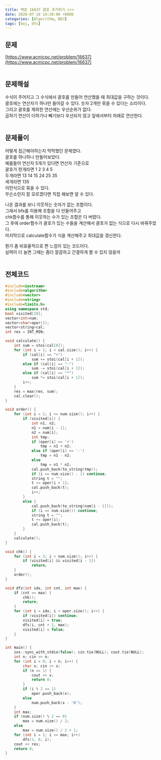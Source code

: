 ```yaml
---
title: 백준 16637 괄호 추가하기 c++
date: 2020-07-18 14:20:00 +0800
categories: [Algorithm, BOJ]
tags: [boj, dfs]
---
```


## 문제
[https://www.acmicpc.net/problem/16637](https://www.acmicpc.net/problem/16637)  
<br>

## 문제해설
수식이 주어지고 그 수식에서 괄호를 만들어 연산했을 때 최대값을 구하는 것이다.  
괄호에는 연산자가 하나만 들어갈 수 있다. 숫자 2개만 묶을 수 있다는 소리이다.  
그리고 괄호를 제외한 연산에는 우선순위가 없다.  
곱하기 연산이 더하기나 빼기보다 우선되지 않고 앞에서부터 차례로 연산한다.  
<br>

## 문제풀이
어떻게 접근해야하는지 막막했던 문제였다.  
괄호를 하나하나 만들어보았다.  
예를들어 연산자 5개가 있다면 연산자 기준으로  
괄호가 한개라면 1 2 3 4 5  
두개라면 13 14 15 24 25 35  
세개라면 135  
이런식으로 묶을 수 있다.  
무슨소린지 잘 모르겠다면 직접 해보면 알 수 있다.  

나온 결과를 보니 이웃하는 숫자가 없는 조합이다.  
그래서 bfs를 이용해 조합을 다 만들어주고  
chk함수를 통해 이웃하는 수가 있는 조합은 다 버렸다.  
그 후에 order함수가 괄호가 있는 수들을 계산해서 괄호가 없는 식으로 다시 바꿔주었다.  
마지막으로 calculate함수가 식을 계산해주고 최대값을 갱신한다.  

뭔가 좀 비효율적으로 짠 느낌이 있는 코드이다.  
실력이 더 늘면 그때는 좀더 깔끔하고 간결하게 짤 수 있지 않을까  
<br>


## 전체코드
```c++
#include<iostream>
#include<algorithm>
#include<vector>
#include<string>
#include<limits.h>
using namespace std;
bool visited[20];	
vector<int>num;
vector<char>oper(1);
vector<string>cal;
int res = INT_MIN;

void calculate() {
	int sum = stoi(cal[0]);
	for (int i = 1; i < cal.size(); i++) {
		if (cal[i] == "+")
			sum += stoi(cal[i + 1]);
		else if (cal[i] == "-")
			sum -= stoi(cal[i + 1]);
		else if (cal[i] == "*")
			sum *= stoi(cal[i + 1]);
		i++;
	}
	res = max(res, sum);
	cal.clear();
}

void order() {
	for (int i = 1; i <= num.size(); i++) {
		if (visited[i]) {
			int n1, n2;
			n1 = num[i - 1];
			n2 = num[i];
			int tmp;
			if (oper[i] == '+')
				tmp = n1 + n2;
			else if (oper[i] == '-')
				tmp = n1 - n2;
			else
				tmp = n1 * n2;
			cal.push_back(to_string(tmp));
			if (i == num.size() - 1) continue;
			string t = "";
			t += oper[i + 1];
			cal.push_back(t);
			i++;
		}
		else {
			cal.push_back(to_string(num[i - 1]));
			if (i == num.size()) continue;
			string t = "";
			t += oper[i];
			cal.push_back(t);
		}
	}
	calculate();
}

void chk() {
	for (int i = 2; i < num.size(); i++) {
		if (visited[i] && visited[i - 1])
			return;
	}
	order();
}

void dfs(int idx, int cnt, int max) {
	if (cnt == max) {
		chk();
		return;
	}
	for (int i = idx; i < oper.size(); i++) {
		if (visited[i]) continue;
		visited[i] = true;
		dfs(i, cnt + 1, max);
		visited[i] = false;
	}
}

int main() {
	ios::sync_with_stdio(false); cin.tie(NULL); cout.tie(NULL);
	int n; cin >> n;
	for (int i = 0; i < n; i++) {
		char x; cin >> x;
		if (n == 1) {
			cout << x;
			return 0;
		}
		if (i % 2 == 1)
			oper.push_back(x);
		else
			num.push_back(x - '0');
	}
	int max;
	if (num.size() % 2 == 0)
		max = num.size() / 2;
	else
		max = num.size() / 2 + 1;
	for (int i = 1; i <= max; i++) 
		dfs(1, 0, i);
	cout << res;
	return 0;
}
```